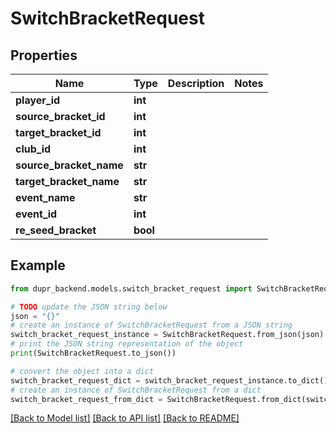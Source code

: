 # SwitchBracketRequest


## Properties

Name | Type | Description | Notes
------------ | ------------- | ------------- | -------------
**player_id** | **int** |  | 
**source_bracket_id** | **int** |  | 
**target_bracket_id** | **int** |  | 
**club_id** | **int** |  | 
**source_bracket_name** | **str** |  | 
**target_bracket_name** | **str** |  | 
**event_name** | **str** |  | 
**event_id** | **int** |  | 
**re_seed_bracket** | **bool** |  | 

## Example

```python
from dupr_backend.models.switch_bracket_request import SwitchBracketRequest

# TODO update the JSON string below
json = "{}"
# create an instance of SwitchBracketRequest from a JSON string
switch_bracket_request_instance = SwitchBracketRequest.from_json(json)
# print the JSON string representation of the object
print(SwitchBracketRequest.to_json())

# convert the object into a dict
switch_bracket_request_dict = switch_bracket_request_instance.to_dict()
# create an instance of SwitchBracketRequest from a dict
switch_bracket_request_from_dict = SwitchBracketRequest.from_dict(switch_bracket_request_dict)
```
[[Back to Model list]](../README.md#documentation-for-models) [[Back to API list]](../README.md#documentation-for-api-endpoints) [[Back to README]](../README.md)


